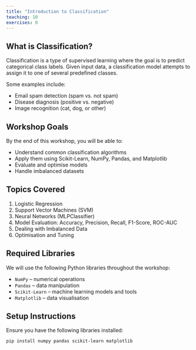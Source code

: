 ```yaml
---
title: "Introduction to Classification"
teaching: 10
exercises: 0
---
```



## What is Classification?

Classification is a type of supervised learning where the goal is to predict categorical class labels. Given input data, a classification model attempts to assign it to one of several predefined classes.

Some examples include:
- Email spam detection (spam vs. not spam)
- Disease diagnosis (positive vs. negative)
- Image recognition (cat, dog, or other)

## Workshop Goals

By the end of this workshop, you will be able to:
- Understand common classification algorithms
- Apply them using Scikit-Learn, NumPy, Pandas, and Matplotlib
- Evaluate and optimise models
- Handle imbalanced datasets

## Topics Covered

1. Logistic Regression
2. Support Vector Machines (SVM)
3. Neural Networks (MLPClassifier)
4. Model Evaluation: Accuracy, Precision, Recall, F1-Score, ROC-AUC
5. Dealing with Imbalanced Data
6. Optimisation and Tuning

## Required Libraries

We will use the following Python libraries throughout the workshop:
- `NumPy` – numerical operations
- `Pandas` – data manipulation
- `Scikit-Learn` – machine learning models and tools
- `Matplotlib` – data visualisation

## Setup Instructions

Ensure you have the following libraries installed:

```
pip install numpy pandas scikit-learn matplotlib
```

